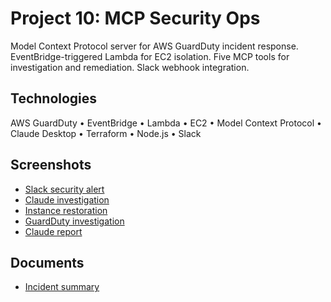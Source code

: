 # Project 10: MCP Security Ops

Model Context Protocol server for AWS GuardDuty incident response. EventBridge-triggered Lambda for EC2 isolation. Five MCP tools for investigation and remediation. Slack webhook integration.

## Technologies

AWS GuardDuty • EventBridge • Lambda • EC2 • Model Context Protocol • Claude Desktop • Terraform • Node.js • Slack

## Screenshots

- [Slack security alert](screenshots/slack-message.png)
- [Claude investigation](screenshots/claude-investigation.png)
- [Instance restoration](screenshots/claude-restore.png)
- [GuardDuty investigation](screenshots/claude-guard-duty.png)
- [Claude report](screenshots/claude-claude-response.png)

## Documents

- [Incident summary](documents/incident-summary.md)